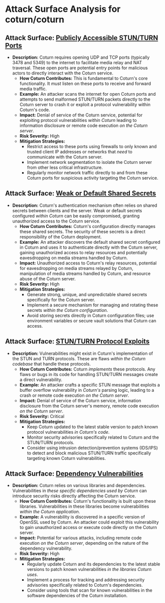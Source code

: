 # Attack Surface Analysis for coturn/coturn

## Attack Surface: [Publicly Accessible STUN/TURN Ports](./attack_surfaces/publicly_accessible_stunturn_ports.md)

*   **Description:** Coturn requires opening UDP and TCP ports (typically 3478 and 5349) to the internet to facilitate media relay and NAT traversal. These open ports are potential entry points for malicious actors to directly interact with the Coturn service.
    *   **How Coturn Contributes:** This is fundamental to Coturn's core functionality. It *must* listen on these ports to receive and forward media traffic.
    *   **Example:** An attacker scans the internet for open Coturn ports and attempts to send malformed STUN/TURN packets directly to the Coturn server to crash it or exploit a protocol vulnerability within Coturn's code.
    *   **Impact:** Denial of service of the Coturn service, potential for exploiting protocol vulnerabilities *within Coturn* leading to information disclosure or remote code execution *on the Coturn server*.
    *   **Risk Severity:** High
    *   **Mitigation Strategies:**
        *   Restrict access to these ports using firewalls to only known and trusted client IP addresses or networks that *need* to communicate with the Coturn server.
        *   Implement network segmentation to isolate the Coturn server from other less critical infrastructure.
        *   Regularly monitor network traffic directly to and from these Coturn ports for suspicious activity targeting the Coturn service.

## Attack Surface: [Weak or Default Shared Secrets](./attack_surfaces/weak_or_default_shared_secrets.md)

*   **Description:** Coturn's authentication mechanism often relies on shared secrets between clients and the server. Weak or default secrets configured *within Coturn* can be easily compromised, granting unauthorized access to the Coturn service.
    *   **How Coturn Contributes:** Coturn's configuration directly manages these shared secrets. The security of these secrets is a direct responsibility of the Coturn deployment.
    *   **Example:** An attacker discovers the default shared secret configured in Coturn and uses it to authenticate directly with the Coturn server, gaining unauthorized access to relay resources and potentially eavesdropping on media streams handled by Coturn.
    *   **Impact:** Unauthorized access to Coturn's relay resources, potential for eavesdropping on media streams relayed by Coturn, manipulation of media streams handled by Coturn, and resource abuse of the Coturn server.
    *   **Risk Severity:** High
    *   **Mitigation Strategies:**
        *   Generate strong, unique, and unpredictable shared secrets specifically for the Coturn server.
        *   Implement a secure mechanism for managing and rotating these secrets *within the Coturn configuration*.
        *   Avoid storing secrets directly in Coturn configuration files; use environment variables or secure vault solutions that Coturn can access.

## Attack Surface: [STUN/TURN Protocol Exploits](./attack_surfaces/stunturn_protocol_exploits.md)

*   **Description:** Vulnerabilities might exist in Coturn's implementation of the STUN and TURN protocols. These are flaws *within the Coturn codebase* that handle these protocols.
    *   **How Coturn Contributes:** Coturn *implements* these protocols. Any flaws or bugs in its code for handling STUN/TURN messages create a direct vulnerability.
    *   **Example:** An attacker crafts a specific STUN message that exploits a buffer overflow vulnerability in *Coturn's* parsing logic, leading to a crash or remote code execution *on the Coturn server*.
    *   **Impact:** Denial of service of the Coturn service, information disclosure from the Coturn server's memory, remote code execution *on the Coturn server*.
    *   **Risk Severity:** Critical
    *   **Mitigation Strategies:**
        *   Keep Coturn updated to the latest stable version to patch known protocol vulnerabilities *in Coturn's code*.
        *   Monitor security advisories specifically related to Coturn and the STUN/TURN protocols.
        *   Consider using intrusion detection/prevention systems (IDS/IPS) to detect and block malicious STUN/TURN traffic specifically targeting known Coturn vulnerabilities.

## Attack Surface: [Dependency Vulnerabilities](./attack_surfaces/dependency_vulnerabilities.md)

*   **Description:** Coturn relies on various libraries and dependencies. Vulnerabilities in *these specific dependencies used by Coturn* can introduce security risks directly affecting the Coturn service.
    *   **How Coturn Contributes:** Coturn's functionality is built upon these libraries. Vulnerabilities in these libraries become vulnerabilities *within the Coturn application*.
    *   **Example:** A vulnerability is discovered in a specific version of OpenSSL used by Coturn. An attacker could exploit this vulnerability to gain unauthorized access or execute code directly on the Coturn server.
    *   **Impact:** Potential for various attacks, including remote code execution *on the Coturn server*, depending on the nature of the dependency vulnerability.
    *   **Risk Severity:** High
    *   **Mitigation Strategies:**
        *   Regularly update Coturn and its dependencies to the latest stable versions to patch known vulnerabilities *in the libraries Coturn uses*.
        *   Implement a process for tracking and addressing security advisories specifically related to Coturn's dependencies.
        *   Consider using tools that scan for known vulnerabilities in the software dependencies of the Coturn installation.

